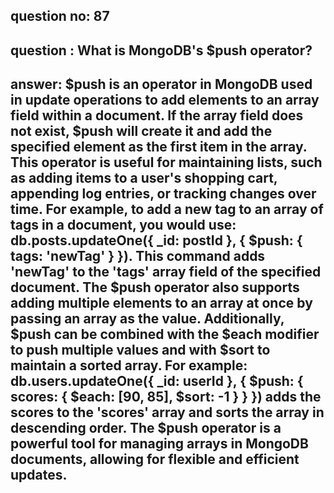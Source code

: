 
      
## question no: 87

## question : What is MongoDB's $push operator?

## answer: $push is an operator in MongoDB used in update operations to add elements to an array field within a document. If the array field does not exist, $push will create it and add the specified element as the first item in the array. This operator is useful for maintaining lists, such as adding items to a user's shopping cart, appending log entries, or tracking changes over time. For example, to add a new tag to an array of tags in a document, you would use: db.posts.updateOne({ _id: postId }, { $push: { tags: 'newTag' } }). This command adds 'newTag' to the 'tags' array field of the specified document. The $push operator also supports adding multiple elements to an array at once by passing an array as the value. Additionally, $push can be combined with the $each modifier to push multiple values and with $sort to maintain a sorted array. For example: db.users.updateOne({ _id: userId }, { $push: { scores: { $each: [90, 85], $sort: -1 } } }) adds the scores to the 'scores' array and sorts the array in descending order. The $push operator is a powerful tool for managing arrays in MongoDB documents, allowing for flexible and efficient updates.
      